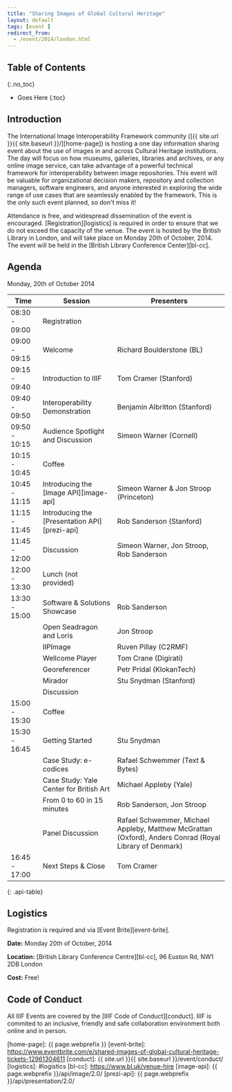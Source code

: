 ```yaml
---
title: "Sharing Images of Global Cultural Heritage"
layout: default
tags: [event ]
redirect_from:
  - /event/2014/london.html
---
```


## Table of Contents
{:.no_toc}

* Goes Here
{:toc}

## Introduction

The International Image Interoperability Framework community ([{{ site.url }}{{ site.baseurl }}/][home-page]) is hosting a one day information sharing event about the use of images in and across Cultural Heritage institutions.  The day will focus on how museums, galleries, libraries and archives, or any online image service, can take advantage of a powerful technical framework for interoperability between image repositories.   This event will be valuable for organizational decision makers, repository and collection managers, software engineers, and anyone interested in exploring the wide range of use cases that are seamlessly enabled by the framework.  This is the only such event planned, so don't miss it!

Attendance is free, and widespread dissemination of the event is encouraged.  [Registration][logistics] is required in order to ensure that we do not exceed the capacity of the venue.  The event is hosted by the British Library in London, and will take place on Monday 20th of October, 2014.  The event will be held in the [British Library Conference Center][bl-cc].

## Agenda

Monday, 20th of October 2014

| Time | Session | Presenters |
| ---- | ------- | ---------- |
| 08:30 - 09:00  | Registration | |
| 09:00 - 09:15  | Welcome | Richard Boulderstone (BL) |
| 09:15 - 09:40  | Introduction to IIIF | Tom Cramer (Stanford) |
| 09:40 - 09:50  | Interoperability Demonstration | Benjamin Albritton (Stanford) |
| 09:50 - 10:15  | Audience Spotlight and Discussion | Simeon Warner (Cornell) |
| 10:15 - 10:45  | Coffee | |
| 10:45 - 11:15  | Introducing the [Image API][image-api] | Simeon Warner & Jon Stroop (Princeton) |
| 11:15 - 11:45  | Introducing the [Presentation API][prezi-api] | Rob Sanderson (Stanford) |
| 11:45 - 12:00  | Discussion | Simeon Warner, Jon Stroop, Rob Sanderson |
| 12:00 - 13:30  | Lunch (not provided)| |
| 13:30 - 15:00  | Software & Solutions Showcase | Rob Sanderson |
|                | Open Seadragon and Loris | Jon Stroop |
|                | IIPImage | Ruven Pillay (C2RMF) |
|                | Wellcome Player | Tom Crane (Digirati) |
|                | Georeferencer | Petr Pridal (KlokanTech) |
|                | Mirador | Stu Snydman (Stanford) |
|                | Discussion | |
| 15:00 - 15:30  | Coffee |
| 15:30 - 16:45  | Getting Started | Stu Snydman |
|                | Case Study: e-codices | Rafael Schwemmer (Text & Bytes) |
|                | Case Study: Yale Center for British Art | Michael Appleby (Yale) |
|                | From 0 to 60 in 15 minutes | Rob Sanderson, Jon Stroop |
|                | Panel Discussion | Rafael Schwemmer, Michael Appleby, Matthew McGrattan (Oxford), Anders Conrad (Royal Library of Denmark) |
| 16:45 - 17:00  | Next Steps & Close | Tom Cramer |
{: .api-table}

## Logistics

Registration is required and via [Event Brite][event-brite].

__Date:__ Monday 20th of October, 2014

__Location:__ [British Library Conference Centre][bl-cc], 96 Euston Rd, NW1 2DB London

__Cost:__ Free!



## Code of Conduct

All IIIF Events are covered by the [IIIF Code of Conduct][conduct]. IIIF is commited to an inclusive, friendly and safe collaboration environment both online and in person.

[home-page]: {{ page.webprefix }}
[event-brite]: https://www.eventbrite.com/e/shared-images-of-global-cultural-heritage-tickets-12961304611
[conduct]: {{ site.url }}{{ site.baseurl }}/event/conduct/
[logistics]: #logistics
[bl-cc]: https://www.bl.uk/venue-hire
[image-api]: {{ page.webprefix }}/api/image/2.0/
[prezi-api]: {{ page.webprefix }}/api/presentation/2.0/
